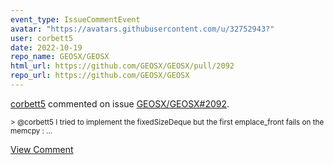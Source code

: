 ```yaml
---
event_type: IssueCommentEvent
avatar: "https://avatars.githubusercontent.com/u/32752943?"
user: corbett5
date: 2022-10-19
repo_name: GEOSX/GEOSX
html_url: https://github.com/GEOSX/GEOSX/pull/2092
repo_url: https://github.com/GEOSX/GEOSX
---
```


<a href='https://github.com/corbett5' target='_blank'>corbett5</a> commented on issue <a href='https://github.com/GEOSX/GEOSX/pull/2092' target='_blank'>GEOSX/GEOSX#2092</a>.

<small>> @corbett5 I tried to implement the fixedSizeDeque but the first emplace_front fails on the memcpy :...</small>

<a href='https://github.com/GEOSX/GEOSX/pull/2092' target='_blank'>View Comment</a>